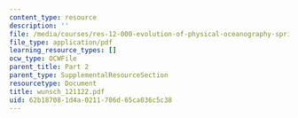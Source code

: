 ```yaml
---
content_type: resource
description: ''
file: /media/courses/res-12-000-evolution-of-physical-oceanography-spring-2007/62b187081d4a0211706d65ca036c5c38_wunsch_121122.pdf
file_type: application/pdf
learning_resource_types: []
ocw_type: OCWFile
parent_title: Part 2
parent_type: SupplementalResourceSection
resourcetype: Document
title: wunsch_121122.pdf
uid: 62b18708-1d4a-0211-706d-65ca036c5c38
---
```

